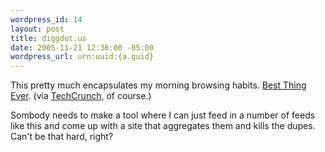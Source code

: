 ```yaml
--- 
wordpress_id: 14
layout: post
title: diggdot.us
date: 2005-11-21 12:36:00 -05:00
wordpress_url: urn:uuid:{a.guid}
---
```

<p>This pretty much encapsulates my morning browsing habits.  <a href="http://diggdot.us/" title="diggdot.us">Best Thing Ever</a>.  (via <a href="http://www.techcrunch.com/2005/11/20/instantly-hooked-on-diggdotus/" title="Instantly Hooked on Diggdot.us">TechCrunch</a>, of course.)</p>

<p>Sombody needs to make a tool where I can just feed in a number of feeds like this and come up with a site that aggregates them and kills the dupes.  Can't be that hard, right?</p>
